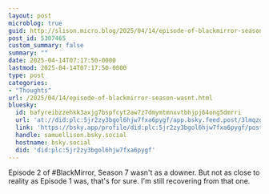 ```yaml
---
layout: post
microblog: true
guid: http://slison.micro.blog/2025/04/14/episode-of-blackmirror-season-wasnt.html
post_id: 5307465
custom_summary: false
summary: ""
date: 2025-04-14T07:17:50-0000
lastmod: 2025-04-14T07:17:50-0000
type: post
categories:
- "Thoughts"
url: /2025/04/14/episode-of-blackmirror-season-wasnt.html
bluesky:
  id: bafyreibzzehkk3axjg7bspfcyt2aw7z7dmymtmnxvtbhjpj64ong5dmrri
  url: 'at://did:plc:5jr2zy3bgol6hjw7fxa6pygf/app.bsky.feed.post/3lmqzgx7vm42j'
  link: 'https://bsky.app/profile/did:plc:5jr2zy3bgol6hjw7fxa6pygf/post/3lmqzgx7vm42j'
  handle: samuellison.bsky.social
  hostname: bsky.social
  did: 'did:plc:5jr2zy3bgol6hjw7fxa6pygf'
---
```


Episode 2 of #BlackMirror, Season 7 wasn't as a downer. But not as close to reality as Episode 1 was, that's for sure. I'm still recovering from that one.
